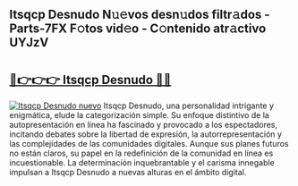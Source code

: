 ## Itsqcp Desnudo N𝚞𝚎vos desn𝚞dos filtr𝚊dos - Parts-7FX F𝚘tos vid𝚎o - C𝚘ntenido atr𝚊ctivo UYJzV

# <h2><a href="http://mb7zwae.tromn.icu/?c=Itsqcp+Desnudo">🔗👉👉👉 Itsqcp Desnudo 🔗🔗</a></h2>

[![Itsqcp Desnudo nuevo](https://i.imgur.com/pEAQMta.gif)](http://mb7zwae.tromn.icu/?c=Itsqcp+Desnudo)
Itsqcp Desnudo, una personalidad intrigante y enigmática, elude la categorización simple. Su enfoque distintivo de la autopresentación en línea ha fascinado y provocado a los espectadores, incitando debates sobre la libertad de expresión, la autorrepresentación y las complejidades de las comunidades digitales. Aunque sus planes futuros no están claros, su papel en la redefinición de la comunidad en línea es incuestionable. La determinación inquebrantable y el carisma innegable impulsan a Itsqcp Desnudo a nuevas alturas en el ámbito digital.
